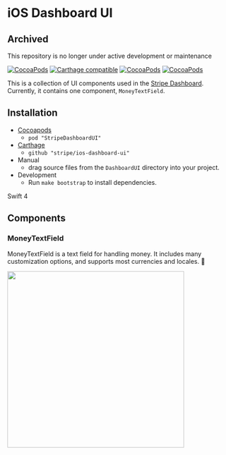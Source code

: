 # iOS Dashboard UI
## Archived
This repository is no longer under active development or maintenance

[![CocoaPods](https://img.shields.io/cocoapods/v/StripeDashboardUI.svg?style=flat)](http://cocoapods.org/?q=name%3Astripedashboardui)
[![Carthage compatible](https://img.shields.io/badge/Carthage-compatible-4BC51D.svg?style=flat)](https://github.com/Carthage/Carthage)
[![CocoaPods](https://img.shields.io/cocoapods/l/StripeDashboardUI.svg?style=flat)](https://github.com/stripe/ios-dashboard-ui/blob/master/LICENSE)
[![CocoaPods](https://img.shields.io/cocoapods/p/StripeDashboardUI.svg?style=flat)](https://github.com/stripe/ios-dashboard-ui#)

This is a collection of UI components used in the [Stripe Dashboard](https://itunes.apple.com/us/app/stripe-dashboard/id978516833?mt=8). Currently, it contains one component, `MoneyTextField`.

## Installation
* [Cocoapods](https://cocoapods.org/pods/StripeDashboardUI)
  * `pod "StripeDashboardUI"`
* [Carthage](https://github.com/Carthage/Carthage#installing-carthage)
  * `github "stripe/ios-dashboard-ui"`
* Manual
  * drag source files from the `DashboardUI` directory into your project.
* Development
  * Run `make bootstrap` to install dependencies.

Swift 4

## Components
### MoneyTextField
MoneyTextField is a text field for handling money. It includes many customization options, and supports most currencies and locales. 💸

<img src="https://cloud.githubusercontent.com/assets/894119/17221400/c4afee62-54c1-11e6-943e-6f3b81a573aa.gif" width="400px">
